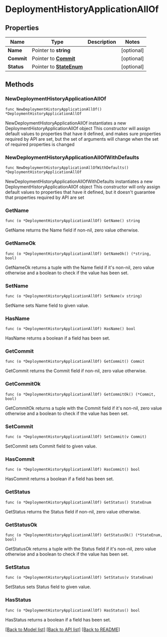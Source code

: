 # DeploymentHistoryApplicationAllOf

## Properties

Name | Type | Description | Notes
------------ | ------------- | ------------- | -------------
**Name** | Pointer to **string** |  | [optional] 
**Commit** | Pointer to [**Commit**](Commit.md) |  | [optional] 
**Status** | Pointer to [**StateEnum**](StateEnum.md) |  | [optional] 

## Methods

### NewDeploymentHistoryApplicationAllOf

`func NewDeploymentHistoryApplicationAllOf() *DeploymentHistoryApplicationAllOf`

NewDeploymentHistoryApplicationAllOf instantiates a new DeploymentHistoryApplicationAllOf object
This constructor will assign default values to properties that have it defined,
and makes sure properties required by API are set, but the set of arguments
will change when the set of required properties is changed

### NewDeploymentHistoryApplicationAllOfWithDefaults

`func NewDeploymentHistoryApplicationAllOfWithDefaults() *DeploymentHistoryApplicationAllOf`

NewDeploymentHistoryApplicationAllOfWithDefaults instantiates a new DeploymentHistoryApplicationAllOf object
This constructor will only assign default values to properties that have it defined,
but it doesn't guarantee that properties required by API are set

### GetName

`func (o *DeploymentHistoryApplicationAllOf) GetName() string`

GetName returns the Name field if non-nil, zero value otherwise.

### GetNameOk

`func (o *DeploymentHistoryApplicationAllOf) GetNameOk() (*string, bool)`

GetNameOk returns a tuple with the Name field if it's non-nil, zero value otherwise
and a boolean to check if the value has been set.

### SetName

`func (o *DeploymentHistoryApplicationAllOf) SetName(v string)`

SetName sets Name field to given value.

### HasName

`func (o *DeploymentHistoryApplicationAllOf) HasName() bool`

HasName returns a boolean if a field has been set.

### GetCommit

`func (o *DeploymentHistoryApplicationAllOf) GetCommit() Commit`

GetCommit returns the Commit field if non-nil, zero value otherwise.

### GetCommitOk

`func (o *DeploymentHistoryApplicationAllOf) GetCommitOk() (*Commit, bool)`

GetCommitOk returns a tuple with the Commit field if it's non-nil, zero value otherwise
and a boolean to check if the value has been set.

### SetCommit

`func (o *DeploymentHistoryApplicationAllOf) SetCommit(v Commit)`

SetCommit sets Commit field to given value.

### HasCommit

`func (o *DeploymentHistoryApplicationAllOf) HasCommit() bool`

HasCommit returns a boolean if a field has been set.

### GetStatus

`func (o *DeploymentHistoryApplicationAllOf) GetStatus() StateEnum`

GetStatus returns the Status field if non-nil, zero value otherwise.

### GetStatusOk

`func (o *DeploymentHistoryApplicationAllOf) GetStatusOk() (*StateEnum, bool)`

GetStatusOk returns a tuple with the Status field if it's non-nil, zero value otherwise
and a boolean to check if the value has been set.

### SetStatus

`func (o *DeploymentHistoryApplicationAllOf) SetStatus(v StateEnum)`

SetStatus sets Status field to given value.

### HasStatus

`func (o *DeploymentHistoryApplicationAllOf) HasStatus() bool`

HasStatus returns a boolean if a field has been set.


[[Back to Model list]](../README.md#documentation-for-models) [[Back to API list]](../README.md#documentation-for-api-endpoints) [[Back to README]](../README.md)


